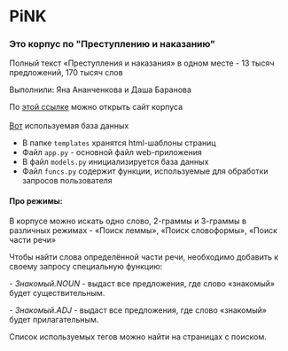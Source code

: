 # PiNK
### Это корпус по "Преступлению и наказанию"
<p>Полный текст «Преступления и наказания» в одном месте - 13 тысяч предложений, 170 тысяч слов</p>
<p>Выполнили: Яна Ананченкова и Даша Баранова</p>

По [этой ссылке](https://anwasty4.pythonanywhere.com/) можно открыть сайт корпуса
<br></br>
[Вот](https://drive.google.com/file/d/1NKfNeIbm_PeLBg2XXgW5uuRItlT2fin4/view?usp=sharing) используемая база данных
- В папке `templates` хранятся html-шаблоны страниц
- Файл `app.py` - основной файл web-приложения
- В файл `models.py` инициализируется база данных
- Файл `funcs.py` содержит функции, используемые для обработки запросов пользователя

#### Про режимы:
В корпусе можно искать одно слово, 2-граммы и 3-граммы в различных режимах - «Поиск леммы», «Поиск словоформы», «Поиск части речи»
<p>Чтобы найти слова определённой части речи, необходимо добавить к своему запросу специальную функцию:</p>

<p>- <i>Знакомый.NOUN</i> - выдаст все предложения, где слово «знакомый» будет существительным.</p>
<p>- <i>Знакомый.ADJ</i> - выдаст все предложения, где слово «знакомый» будет прилагательным.</p>

<p>Список используемых тегов можно найти на страницах с поиском.</p>


